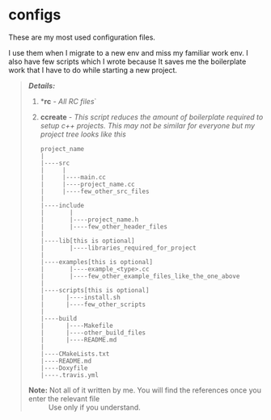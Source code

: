 


# configs

These are my most used configuration files.

 I use them when I migrate to a new env and miss my familiar work env.
 I also have few scripts which I wrote because It saves me the boilerplate work that I have to do while starting a new project.

> ***Details:*** <br>
> 1. ***rc** - *All RC files*`<br>
> 2. **ccreate** - *This script reduces the amount of boilerplate required to setup c++ projects. This may not be similar for everyone but my project tree looks like this*
> 
>        project_name
>        | 
>        |----src
>        |     |
>        |     |----main.cc
>        |     |----project_name.cc
>        |     |----few_other_src_files
>        |
>        |----include
>        |       |
>        |       |----project_name.h
>        |       |----few_other_header_files
>        |
>        |----lib[this is optional]
>        |       |----libraries_required_for_project
>        |       
>        |----examples[this is optional]
>        |       |----example_<type>.cc
>        |       |----few_other_example_files_like_the_one_above
>        |
>        |----scripts[this is optional]
>        |      |----install.sh
>        |      |----few_other_scripts
>        |
>        |----build
>        |      |----Makefile
>        |      |----other_build_files
>        |      |----README.md
>        |      
>        |----CMakeLists.txt
>        |----README.md
>        |----Doxyfile
>        |----.travis.yml
> 
> 
> 
> 
> **Note:** Not all of it written by me. You will find the references once you enter the relevant file<br>
&nbsp;&nbsp;&nbsp;&nbsp;&nbsp;&nbsp;&nbsp;&nbsp;&nbsp;&nbsp;Use only if you understand.
 
